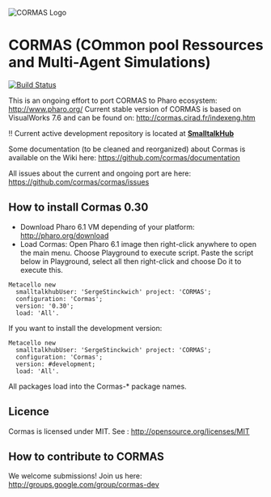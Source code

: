 ![CORMAS Logo](http://cormas.cirad.fr/images/CormasLogoBig.png "CORMAS Logo")

# CORMAS (COmmon pool Ressources and Multi-Agent Simulations)

[![Build Status](https://travis-ci.org/cormas/cormas.svg?branch=master)](https://travis-ci.org/cormas/cormas)

This is an ongoing effort to port CORMAS to Pharo ecosystem: http://www.pharo.org/
Current stable version of CORMAS is based on VisualWorks 7.6 and can be found on: http://cormas.cirad.fr/indexeng.htm

:bangbang: Current active development repository is located at **[SmalltalkHub](http://www.smalltalkhub.com/#!/~SergeStinckwich/CORMAS)**

Some documentation (to be cleaned and reorganized) about Cormas is available on the Wiki here: 
https://github.com/cormas/documentation

All issues about the current and ongoing port are here: https://github.com/cormas/cormas/issues

## How to install Cormas 0.30
* Download Pharo 6.1 VM depending of your platform: http://pharo.org/download
* Load Cormas: Open Pharo 6.1 image then right-click anywhere to open the main menu. Choose Playground to execute script. Paste the script below in Playground, select all then right-click and choose Do it to execute this.

```Smalltalk
Metacello new
  smalltalkhubUser: 'SergeStinckwich' project: 'CORMAS';
  configuration: 'Cormas';
  version: '0.30';
  load: 'All'.
```

If you want to install the development version:
```Smalltalk
Metacello new
  smalltalkhubUser: 'SergeStinckwich' project: 'CORMAS';
  configuration: 'Cormas';
  version: #development;
  load: 'All'.
```

All packages load into the Cormas-* package names.

## Licence
Cormas is licensed under MIT. See : http://opensource.org/licenses/MIT

## How to contribute to CORMAS

We welcome submissions! Join us here: http://groups.google.com/group/cormas-dev
